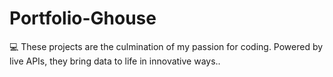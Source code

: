 # Portfolio-Ghouse
💻 These projects are the culmination of my passion for coding. Powered by live APIs, they bring data to life in innovative ways..
